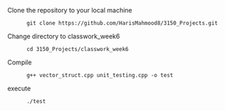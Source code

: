 Clone the repository to your local machine

          git clone https://github.com/HarisMahmood8/3150_Projects.git
Change directory to classwork_week6

          cd 3150_Projects/classwork_week6
Compile

          g++ vector_struct.cpp unit_testing.cpp -o test
execute

          ./test
